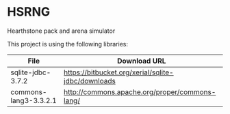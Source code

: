 HSRNG
=====

Hearthstone pack and arena simulator

This project is using the following libraries:

| File | Download URL |
| --- | --- |
| sqlite-jdbc-3.7.2 | https://bitbucket.org/xerial/sqlite-jdbc/downloads |
| commons-lang3-3.3.2.1 | http://commons.apache.org/proper/commons-lang/ |
